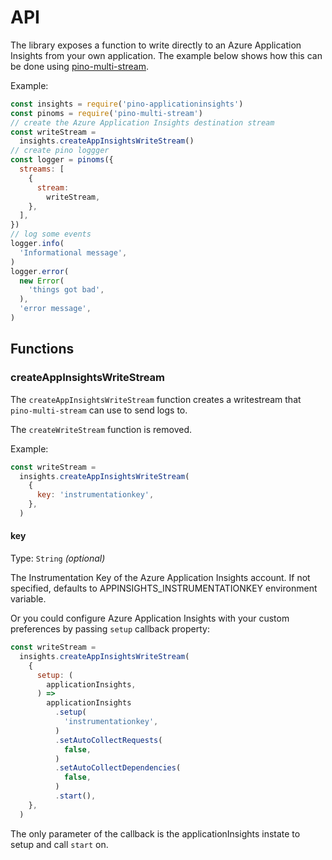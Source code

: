 # API

The library exposes a function to write directly to an Azure Application Insights from your own application. The example below shows how this can be done using [pino-multi-stream](https://github.com/pinojs/pino-multi-stream).

Example:

```js
const insights = require('pino-applicationinsights')
const pinoms = require('pino-multi-stream')
// create the Azure Application Insights destination stream
const writeStream =
  insights.createAppInsightsWriteStream()
// create pino loggger
const logger = pinoms({
  streams: [
    {
      stream:
        writeStream,
    },
  ],
})
// log some events
logger.info(
  'Informational message',
)
logger.error(
  new Error(
    'things got bad',
  ),
  'error message',
)
```

## Functions

### createAppInsightsWriteStream

The `createAppInsightsWriteStream` function creates a writestream that `pino-multi-stream` can use to send logs to.

The `createWriteStream` function is removed.

Example:

```js
const writeStream =
  insights.createAppInsightsWriteStream(
    {
      key: 'instrumentationkey',
    },
  )
```

#### key

Type: `String` _(optional)_

The Instrumentation Key of the Azure Application Insights account. If not specified, defaults to APPINSIGHTS_INSTRUMENTATIONKEY environment variable.

Or you could configure Azure Application Insights with your custom preferences by passing `setup` callback property:

```js
const writeStream =
  insights.createAppInsightsWriteStream(
    {
      setup: (
        applicationInsights,
      ) =>
        applicationInsights
          .setup(
            'instrumentationkey',
          )
          .setAutoCollectRequests(
            false,
          )
          .setAutoCollectDependencies(
            false,
          )
          .start(),
    },
  )
```

The only parameter of the callback is the applicationInsights instate to setup and call `start` on.
